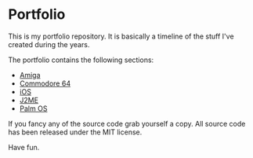 # Portfolio

This is my portfolio repository. It is basically a timeline of the stuff I've created during the years.

The portfolio contains the following sections:

  * [Amiga](amiga/)
  * [Commodore 64](c64/)
  * [iOS](ios/)
  * [J2ME](j2me/)
  * [Palm OS](palmos/)

If you fancy any of the source code grab yourself a copy. All source code has been released under the MIT license.

Have fun.
